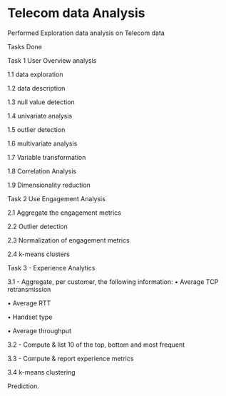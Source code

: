 # Telecom data Analysis
 Performed Exploration data analysis on Telecom data

Tasks Done

Task 1 User Overview analysis


1.1 data exploration

1.2 data description

1.3 null value detection

1.4 univariate analysis

1.5 outlier detection

1.6 multivariate analysis

1.7 Variable transformation

1.8 Correlation Analysis

1.9 Dimensionality reduction

Task 2 Use Engagement Analysis

2.1 Aggregate the engagement metrics

2.2 Outlier detection

2.3 Normalization of engagement metrics

2.4 k-means clusters

Task 3 - Experience Analytics

3.1 - Aggregate, per customer, the following information:
• Average TCP retransmission

• Average RTT

• Handset type

• Average throughput


3.2 - Compute & list 10 of the top, bottom and most frequent

3.3 - Compute & report experience metrics

3.4 k-means clustering

Prediction.

